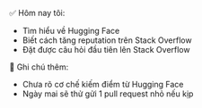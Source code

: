 ✅ Hôm nay tôi:
- Tìm hiểu về Hugging Face
- Biết cách tăng reputation trên Stack Overflow
- Đặt được câu hỏi đầu tiên lên Stack Overflow

📌 Ghi chú thêm:
- Chưa rõ cơ chế kiếm điểm từ Hugging Face
- Ngày mai sẽ thử gửi 1 pull request nhỏ nếu kịp
